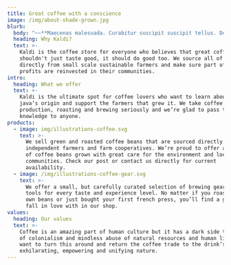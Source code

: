 ```yaml
---
title: Great coffee with a conscience
image: /img/about-shade-grown.jpg
blurb:
  body: "~~**Maecenas malesuada. Curabitur suscipit suscipit tellus. Donec posuere vulputate arcu. Ut tincidunt tincidunt erat. Ut non enim eleifend felis pretium feugiat.**~~\r\n\n\r~~****~~\n\nNunc interdum lacus sit amet orci. Cras ultricies mi eu turpis hendrerit fringilla. Nam commodo suscipit quam. Fusce fermentum. Curabitur suscipit suscipit tellus."
  heading: Why Kaldi?
  text: >-
    Kaldi is the coffee store for everyone who believes that great coffee
    shouldn't just taste good, it should do good too. We source all of our beans
    directly from small scale sustainable farmers and make sure part of the
    profits are reinvested in their communities.
intro:
  heading: What we offer
  text: >-
    Kaldi is the ultimate spot for coffee lovers who want to learn about their
    java’s origin and support the farmers that grew it. We take coffee
    production, roasting and brewing seriously and we’re glad to pass that
    knowledge to anyone.
products:
  - image: img/illustrations-coffee.svg
    text: >-
      We sell green and roasted coffee beans that are sourced directly from
      independent farmers and farm cooperatives. We’re proud to offer a variety
      of coffee beans grown with great care for the environment and local
      communities. Check our post or contact us directly for current
      availability.
  - image: /img/illustrations-coffee-gear.svg
    text: >-
      We offer a small, but carefully curated selection of brewing gear and
      tools for every taste and experience level. No matter if you roast your
      own beans or just bought your first french press, you’ll find a gadget to
      fall in love with in our shop.
values:
  heading: Our values
  text: >-
    Coffee is an amazing part of human culture but it has a dark side too – one
    of colonialism and mindless abuse of natural resources and human lives. We
    want to turn this around and return the coffee trade to the drink’s
    exhilarating, empowering and unifying nature.
---
```


